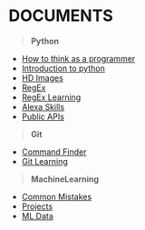 # DOCUMENTS
> __Python__
  * [How to think as a programmer](https://www.freecodecamp.org/news/how-to-think-like-a-programmer-lessons-in-problem-solving-d1d8bf1de7d2/)
  * [Introduction to python](https://github.com/nikhilvkn/python-wiki/wiki/Python-Introduction)
  * [HD Images](https://unsplash.com/)
  * [RegEx](https://regex101.com/)
  * [RegEx Learning](https://regexone.com/)
  * [Alexa Skills](https://realpython.com/alexa-python-skill/)
  * [Public APIs](https://public-apis.xyz/)
  
>__Git__
  * [Command Finder](https://gitexplorer.com/)
  * [Git Learning](https://learngitbranching.js.org/)
  
>__MachineLearning__
  * [Common Mistakes](https://elitedatascience.com/beginner-mistakes)
  * [Projects](https://elitedatascience.com/machine-learning-projects-for-beginners)
  * [ML Data](https://www.kaggle.com/)
